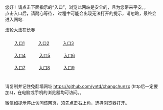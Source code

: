 您好！请点击下面指示的“入口”，浏览此网站是安全的，且为您带来平安。。 <br/>
点击入口后，请耐心等待， 过程中可能会出现无法打开的提示，请忽略，最终会进入网站. </br>

法轮大法在长春<br/>
<div style="padding:10px"><a style="margin:20px" target="_blank" href="https://d26h88dpxf2mvs.cloudfront.net/2Qpsp?dwoziyof" id="ccLink1" rel="nofollow">入口1</a> <a target="_blank" style="margin:20px" href="https://d3oa5q8efvd5ra.cloudfront.net/2Qpsp?nqmphwn" id="ccLink2" rel="nofollow">入口2</a> <a style="margin:20px" target="_blank" href="https://d1tca76hip12e1.cloudfront.net/2Qpsp?zyevbikc" id="ccLink3" rel="nofollow">入口3</a></div>

<div style="padding:10px" ><a style="margin:20px" target="_blank" href="https://d26h88dpxf2mvs.cloudfront.net/2Qpsp?dwoziyof" id="ccLink4" rel="nofollow">入口4</a> <a style="margin:20px" href="https://d3oa5q8efvd5ra.cloudfront.net/2Qpsp?nqmphwn" target="_blank" id="ccLink5" rel="nofollow">入口5</a> <a style="margin:20px" href="https://d1tca76hip12e1.cloudfront.net/2Qpsp?zyevbikc" target="_blank" id="ccLink6" rel="nofollow">入口6</a></div>

<div style="padding:10px"><a style="margin:20px" target="_blank" href="https://d26h88dpxf2mvs.cloudfront.net/2Qpsp?dwoziyof" id="ccLink7" rel="nofollow">入口7</a> <a style="margin:20px" href="https://d3oa5q8efvd5ra.cloudfront.net/2Qpsp?nqmphwn" target="_blank" id="ccLink8" rel="nofollow">入口8</a> <a style="margin:20px" target="_blank" href="https://d1tca76hip12e1.cloudfront.net/2Qpsp?zyevbikc" id="ccLink9" rel="nofollow">入口9</a></div>

<br/>



请复制并记住免翻墙网址 https://github.com/yntd/changchunzx (http后一定要加s)，在电脑或手机的浏览器均可访问。。<br/>

微信如提示停止访问该网页，须先点击右上角，选择浏览器打开。
